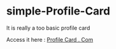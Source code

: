 # simple-Profile-Card
It is really a too basic profile card

Access it here : [Profile Card . Com](https://simple-profile-card-navy.vercel.app/)
